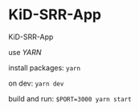 # KiD-SRR-App
KiD-SRR-App

use *YARN*

install packages: `yarn`

on dev: `yarn dev`

build and run: `$PORT=3000 yarn start`
